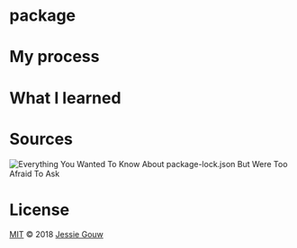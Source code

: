# package

# My process

# What I learned

# Sources
![`Everything You Wanted To Know About package-lock.json But Were Too Afraid To Ask`](https://medium.com/@Quigley_Ja/everything-you-wanted-to-know-about-package-lock-json-b81911aa8ab8)
# License
[MIT](https://github.com/jessiegouw/package/blob/master/LICENSE) © 2018 [Jessie Gouw](https://github.com/jessiegouw)
